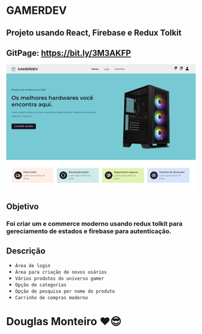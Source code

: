 # GAMERDEV

## Projeto usando React, Firebase e Redux Tolkit

## GitPage: https://bit.ly/3M3AKFP

 <p align="center">
      <img src="src/assets/preview/home.png">
</p>

## Objetivo

### Foi criar um e commerce moderno usando redux tolkit para gereciamento de estados e firebase para autenticação.

## Descrição

- `Área de login`
- `Área para criação de novos usários`
- `Vários produtos do universo gamer`
- `Opção de categorias`
- `Opção de pesquisa por nome do produto`
- `Carrinho de compras moderno`

# Douglas Monteiro ❤😎
